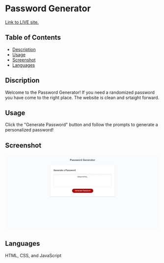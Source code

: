 # Password Generator 
 
[Link to LIVE site.](https://ashbylb.github.io/password-generator/)

## Table of Contents
- [Description](#Description)
- [Usage](#Usage)
- [Screenshot](#Screenshot)
- [Languages](#Languages)

## Discription
Welcome to the Password Generator!  If you need a randomized password  you have come to the right place. The website is clean and srtaight forward.

## Usage 
Click the "Generate Password" button and follow the prompts to generate a personalized password!


## Screenshot
 

![me](./assets/images/passwordgeneratorsite.png)

## Languages
HTML, CSS, and JavaScript

